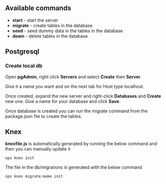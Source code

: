 ## Available commands

- **start** - start the server
- **migrate** - create tables in the database
- **seed** - seed dummy data in the tables in the database
- **down** - delete tables in the database

## Postgresql

### Create local db

Open **pgAdmin**, right click **Servers** and select **Create** then **Server**.

Give it a name you want and on the next tab for Host type localhost.

Once created, expand the new server and right-click **Databases** and **Create** new one. Give a name for your database and click **Save**.

Once database is created you can run the migrate command from the package.json file to create the tables.

## Knex

**knexfile.js** is automatically generated by running the below command and then you can manually update it

```
npx knex init
```

The file in the db/migrations is generated with the below command

```
npx knex migrate:make init
```
